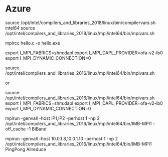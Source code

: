 # Azure


source  /opt/intel/compilers_and_libraries_2018/linux/bin/compilervars.sh intel64
source  /opt/intel/compilers_and_libraries_2018/linux/mpi/intel64/bin/mpivars.sh 

mpircc hello.c -o hello.exe

export I_MPI_FABRICS=shm:dapl
export I_MPI_DAPL_PROVIDER=ofa-v2-ib0
export I_MPI_DYNAMIC_CONNECTION=0 

source /opt/intel/compilers_and_libraries_2016/linux/mpi/intel64/bin/mpivars.sh


or

source /opt/intel/compilers_and_libraries_2016/linux/mpi/intel64/bin/mpivars.sh
export I_MPI_FABRICS=shm:dapl
export I_MPI_DAPL_PROVIDER=ofa-v2-ib0
export I_MPI_DYNAMIC_CONNECTION=0

mpirun -genvall -host IP1,IP2   -perhost 1 -np 2 /opt/intel/compilers_and_libraries_2016/linux/mpi/intel64/bin/IMB-MPI1 -off_cache -1 BiBand

mpirun -genvall -host 10.0.1.8,10.0.1.10 -perhost 1 -np 2 /opt/intel/compilers_and_libraries_2016/linux/mpi/intel64/bin/IMB-MPI1 PingPong Allreduce
